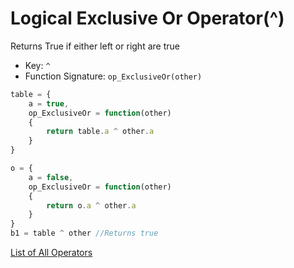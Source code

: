 # Logical Exclusive Or Operator(^)

Returns True if either left or right are true

- Key: `^`
- Function Signature: `op_ExclusiveOr(other)`

```js
table = {
	a = true,
	op_ExclusiveOr = function(other)
	{
		return table.a ^ other.a
	}
}

o = {
	a = false,
	op_ExclusiveOr = function(other)
	{
		return o.a ^ other.a
	}
}
b1 = table ^ other //Returns true
```

[List of All Operators](./Operators.md)